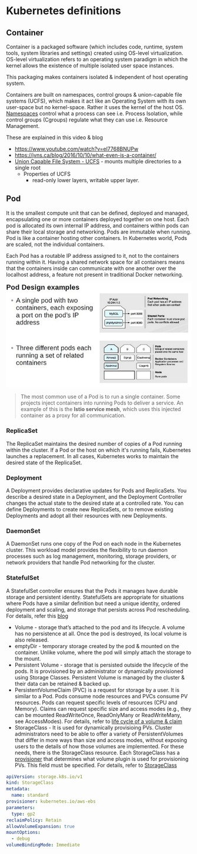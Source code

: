 # Kubernetes definitions

## Container
Container is a packaged software (which includes code, runtime, system tools, system libraries and settings) created using OS-level virtualization. OS-level virtualization refers to an operating system paradigm in which the kernel allows the existence of multiple isolated user space instances.

This packaging makes containers isolated & independent of host operating system.

Containers are built on namespaces, control groups & union-capable file systems (UCFS), which makes it act like an Operating System with its own user-space but no kernel-space. Rather it uses the kernel of the host OS. [Namespaces](/concepts/definitions-readme.md#namespaces) control what a process can see i.e. Process Isolation, while control groups (Cgroups) regulate what they can use i.e. Resource Management.

These are explained in this video & blog 
* https://www.youtube.com/watch?v=el7768BNUPw 
* https://jvns.ca/blog/2016/10/10/what-even-is-a-container/
* [Union Capable File System - UCFS](https://medium.com/@knoldus/unionfs-a-file-system-of-a-container-2136cd11a779) - mounts multiple directories to a single root
   * Properties of UCFS
      * read-only lower layers, writable upper layer.

## Pod
It is the smallest compute unit that can be defined, deployed and managed, encapsulating one or more containers deployed together on one host. Each pod is allocated its own internal IP address, and containers within pods can share their local storage and networking. Pods are immutable when running. Pod is like a container hosting other containers. In Kubernetes world, Pods are scaled, not the individual containers.

Each Pod has a routable IP address assigned to it, not to the containers running within it. Having a shared
network space for all containers means that the containers inside can communicate with one another over the localhost address, a feature not present in traditional Docker networking.

![Alt text](/images/pods.jpg)

> The most common use of a Pod is to run a single container. Some projects inject containers into running Pods to deliver a service. An example of this is the **Istio service mesh**, which uses this injected container as a proxy for all communication.

### ReplicaSet
The ReplicaSet maintains the desired number of copies of a Pod running within the cluster. If a Pod or the host on which it's running fails, Kubernetes launches a replacement. In all cases, Kubernetes works to maintain the desired state of the ReplicaSet.

### Deployment
A Deployment provides declarative updates for Pods and ReplicaSets. You describe a desired state in a Deployment, and the Deployment Controller changes the actual state to the desired state at a controlled rate. You can define Deployments to create new ReplicaSets, or to remove existing Deployments and adopt all their resources with new Deployments.

### DaemonSet
A DaemonSet runs one copy of the Pod on each node in the Kubernetes cluster. This workload model provides the flexibility to run daemon processes such as log management, monitoring, storage providers, or network providers that handle Pod networking for the cluster. 

### StatefulSet
A StatefulSet controller ensures that the Pods it manages have durable storage and persistent identity. StatefulSets are appropriate for situations where Pods have a similar definition but need a unique identity, ordered deployment and scaling, and storage that persists across Pod rescheduling. For details, refer this [blog](https://platform9.com/blog/stateful-applications-with-kubernetes/)
* Volume - storage that’s attached to the pod and its lifecycle. A volume has no persistence at all. Once the pod is destroyed, its local volume is also released.
* emptyDir - temporary storage created by the pod & mounted on the container. Unlike volume, where the pod will simply attach the storage to the mount.
* Persistent Volume - storage that is persisted outside the lifecycle of the pods. It is provisioned by an administrator or dynamically provisioned using Storage Classes. Persistent Volume is managed by the cluster & their data can be retained & backed up.
* PersistentVolumeClaim (PVC) is a request for storage by a user. It is similar to a Pod. Pods consume node resources and PVCs consume PV resources. Pods can request specific levels of resources (CPU and Memory). Claims can request specific size and access modes (e.g., they can be mounted ReadWriteOnce, ReadOnlyMany or ReadWriteMany, see AccessModes). For details, refer to [life cycle of a volume & claim](https://kubernetes.io/docs/concepts/storage/persistent-volumes/#lifecycle-of-a-volume-and-claim)
* StorageClass - It is used for dynamically provisioing PVs. Cluster administrators need to be able to offer a variety of PersistentVolumes that differ in more ways than size and access modes, without exposing users to the details of how those volumes are implemented. For these needs, there is the StorageClass resource. Each StorageClass has a <ins>provisioner</ins> that determines what volume plugin is used for provisioning PVs. This field must be specified. For details, refer to [StorageClass](https://kubernetes.io/docs/concepts/storage/storage-classes/)

```yaml
apiVersion: storage.k8s.io/v1
kind: StorageClass
metadata:
  name: standard
provisioner: kubernetes.io/aws-ebs
parameters:
  type: gp2
reclaimPolicy: Retain
allowVolumeExpansion: true
mountOptions:
  - debug
volumeBindingMode: Immediate
```
